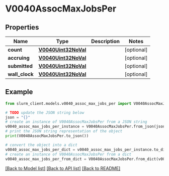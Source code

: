 # V0040AssocMaxJobsPer


## Properties

Name | Type | Description | Notes
------------ | ------------- | ------------- | -------------
**count** | [**V0040Uint32NoVal**](V0040Uint32NoVal.md) |  | [optional] 
**accruing** | [**V0040Uint32NoVal**](V0040Uint32NoVal.md) |  | [optional] 
**submitted** | [**V0040Uint32NoVal**](V0040Uint32NoVal.md) |  | [optional] 
**wall_clock** | [**V0040Uint32NoVal**](V0040Uint32NoVal.md) |  | [optional] 

## Example

```python
from slurm_client.models.v0040_assoc_max_jobs_per import V0040AssocMaxJobsPer

# TODO update the JSON string below
json = "{}"
# create an instance of V0040AssocMaxJobsPer from a JSON string
v0040_assoc_max_jobs_per_instance = V0040AssocMaxJobsPer.from_json(json)
# print the JSON string representation of the object
print(V0040AssocMaxJobsPer.to_json())

# convert the object into a dict
v0040_assoc_max_jobs_per_dict = v0040_assoc_max_jobs_per_instance.to_dict()
# create an instance of V0040AssocMaxJobsPer from a dict
v0040_assoc_max_jobs_per_from_dict = V0040AssocMaxJobsPer.from_dict(v0040_assoc_max_jobs_per_dict)
```
[[Back to Model list]](../README.md#documentation-for-models) [[Back to API list]](../README.md#documentation-for-api-endpoints) [[Back to README]](../README.md)


